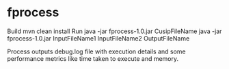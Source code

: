 # fprocess
Build
  mvn clean install
Run
  java -jar fprocess-1.0.jar CusipFileName
  java -jar fprocess-1.0.jar InputFileName1 InputFileName2 OutputFileName

Process outputs debug.log file with execution details and some performance metrics like time taken to execute and memory.
